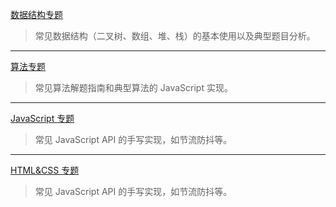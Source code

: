 


[数据结构专题](/docs/dataStructure/)

> 常见数据结构（二叉树、数组、堆、栈）的基本使用以及典型题目分析。

----

[算法专题](/docs/algorithm/)

>  常见算法解题指南和典型算法的 JavaScript 实现。

----

[JavaScript 专题](/docs/JavaScript/)

> 常见 JavaScript API 的手写实现，如节流防抖等。

----

[HTML&CSS 专题](/docs/JavaScript/)

> 常见 JavaScript API 的手写实现，如节流防抖等。